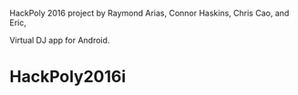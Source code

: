 HackPoly 2016 project by Raymond Arias, Connor Haskins, Chris Cao, and Eric,

Virtual DJ app for Android.
# HackPoly2016i
